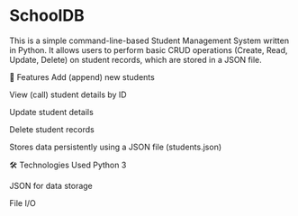 # SchoolDB
This is a simple command-line-based Student Management System written in Python. It allows users to perform basic CRUD operations (Create, Read, Update, Delete) on student records, which are stored in a JSON file.

📁 Features
Add (append) new students

View (call) student details by ID

Update student details

Delete student records

Stores data persistently using a JSON file (students.json)

🛠️ Technologies Used
Python 3

JSON for data storage

File I/O
